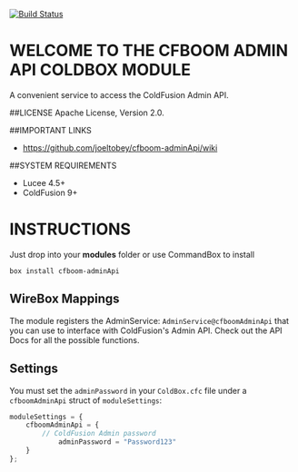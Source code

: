 [![Build Status](https://api.travis-ci.org/joeltobey/cfboom-adminApi.svg?branch=development)](https://travis-ci.org/joeltobey/cfboom-adminApi)

# WELCOME TO THE CFBOOM ADMIN API COLDBOX MODULE
A convenient service to access the ColdFusion Admin API.

##LICENSE
Apache License, Version 2.0.

##IMPORTANT LINKS
- https://github.com/joeltobey/cfboom-adminApi/wiki

##SYSTEM REQUIREMENTS
- Lucee 4.5+
- ColdFusion 9+

# INSTRUCTIONS
Just drop into your **modules** folder or use CommandBox to install

`box install cfboom-adminApi`

## WireBox Mappings
The module registers the AdminService: `AdminService@cfboomAdminApi` that you can use to interface with ColdFusion's Admin API. Check out the API Docs for all the possible functions.

## Settings
You must set the `adminPassword` in your `ColdBox.cfc` file under a `cfboomAdminApi` struct of `moduleSettings`:

```js
moduleSettings = {
    cfboomAdminApi = {
        // ColdFusion Admin password
            adminPassword = "Password123"
    }
};
```
